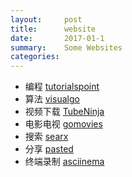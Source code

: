 ```yaml
---
layout:     post
title:      website
date:       2017-01-1
summary:    Some Websites
categories: 
---
```

* 编程     [tutorialspoint](https://www.tutorialspoint.com/)
* 算法     [visualgo](https://visualgo.net/en)
* 视频下载  [TubeNinja](https://www.tubeninja.net/)
* 电影电视  [gomovies](https://gomovies.to/)
* 搜索      [searx](https://searx.me/)
* 分享      [pasted](http://pasted.co/)
* 终端录制  [asciinema](https://asciinema.org/)